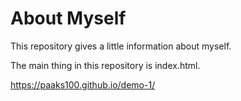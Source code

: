 # About Myself

This repository gives a little information about myself.

The main thing in this repository is index.html.

https://paaks100.github.io/demo-1/